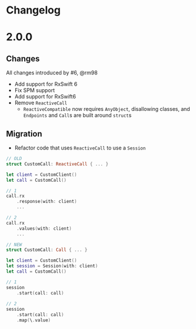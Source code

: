 # Changelog

# 2.0.0

## Changes

All changes introduced by #6, @rm98

* Add support for RxSwift 6
* Fix SPM support
* Add support for RxSwift6
* Remove `ReactiveCall`
  * `ReactiveCompatible` now requires `AnyObject`, disallowing classes, and `Endpoints` and `Call`s are built around `struct`s
  
## Migration

* Refactor code that uses `ReactiveCall` to use a `Session`
```swift
// OLD
struct CustomCall: ReactiveCall { ... }

let client = CustomClient()
let call = CustomCall()

// 1
call.rx
    .response(with: client)
    ...

// 2
call.rx
    .values(with: client)
    ...

// NEW
struct CustomCall: Call { ... }

let client = CustomClient()
let session = Session(with: client)
let call = CustomCall()

// 1
session
    .start(call: call)
  
// 2
session
    .start(call: call)
    .map(\.value)
```

